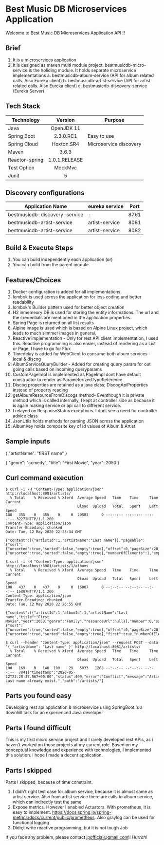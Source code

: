 # Best Music DB Microservices Application

Welcome to Best Music DB Microservices Application API !!


## Brief
1.	It is a microservices application
2.	It is designed as maven multi module project. bestmusicdb-micro-service is the holiding module. It holds separate microservice implementations
	a. bestmusicdb-album-service (API for album related calls. Also Eureka client)
	b. bestmusicdb-artist-service (API for artist related calls. Also Eureka client)
	c. bestmusicdb-discovery-service (Eureka Server)


## Tech Stack

| Technology    | Version       | Purpose                |
| ------------- | :-----------: | ---------------------- |
| Java 		    | OpenJDK 11    |                        |
| Spring Boot   | 2.3.0.RC1     | Easy to use            |
| Spring Cloud  | Hoxton.SR4    | Microservice discovery |
| Maven         | 3.6.3         |                        |
| Reactor-spring| 1.0.1.RELEASE |                        |
| Test Option	| MockMvc		|                        |
| Junit			| 5				|                        |


## Discovery configurations

| Application Name 				| eureka service| Port |
| ----------------------------- | ------------- | ---- |
| bestmusicdb-discovery-service |       -       | 8761 |
| bestmusicdb-artist-service    |artist-service | 8081 |
| bestmusicdb-artist-service    |artist-service | 8082 |


## Build & Execute Steps
1.	You can build independently each application (or)
2.  You can build from the parent module


## Features/Choices
1.	Docker configuration is added for all implementations.
2.	lombok is used across the application for less coding and better readability
3.	lombok's Builder pattern used for better object creation
4.	H2 inmemeory DB is used for storing the entity informations. The url and the credentials are mentioned in the application properties.
5.	Spring Page is returned on all list results
6.	Alpine image is used which is based on Alpine Linux project, which leads to much slimmer images in general.
7.	Reactive implementation - Only for rest API client implementation, I used this. Reactive programming is also easier, instead of rendering as a List or Page, I have to go for Flux
8.	Timedelay is added for WebClient to consume both album services - local & discog
9.	AlbumServiceQueryBuilder - Added for creating query param for out going calls based on incoming queryparams
10.	CustomPageImpl is implemented as PageImpl dont have default constructor to render as ParameterizedTypeReference
11.	Discog properties are retained as a java class; DiscogApiProperties instead of property reading
12.	getAlbumResourceFromDiscogs method- Eventhough it is private method which is called internally, I kept at controller side as because it is again making service or api call to different service.
13.	I relayed on ResponseStatus exceptions. I dont see a need for controller advice class
14.	JsonUtils holds methods for parsing JSON across the application
15.	AlbumKey holds composite key of id values of Album & Artist


## Sample inputs
{
    "artistName": "fIRST name"
}

{
    "genre": "comedy",
    "title": "First Movie",
    "year": 2050
}


## Curl command execution

```
$ curl -i -H "Content-Type: application/json" http://localhost:8081/artists/
  % Total    % Received % Xferd  Average Speed   Time    Time     Time  Current
                                 Dload  Upload   Total   Spent    Left  Speed
100   355    0   355    0     0  29583      0 --:--:-- --:--:-- --:--:-- 32272HTTP/1.1 200
Content-Type: application/json
Transfer-Encoding: chunked
Date: Tue, 12 May 2020 22:23:34 GMT

{"content":[{"artistId":1,"artistName":"Last name"}],"pageable":{"sort":{"unsorted":true,"sorted":false,"empty":true},"offset":0,"pageSize":20,"pageNumber":0,"unpaged":false,"paged":true},"last":true,"totalPages":1,"totalElements":1,"first":true,"size":20,"number":0,"sort":{"unsorted":true,"sorted":false,"empty":true},"numberOfElements":1,"empty":false}
```
```
$ curl -i -H "Content-Type: application/json" http://localhost:8081/artists/1/albums
  % Total    % Received % Xferd  Average Speed   Time    Time     Time  Current
                                 Dload  Upload   Total   Spent    Left  Speed
100   437    0   437    0     0  16807      0 --:--:-- --:--:-- --:--:-- 16807HTTP/1.1 200
Content-Type: application/json
Transfer-Encoding: chunked
Date: Tue, 12 May 2020 22:26:55 GMT

{"content":[{"artistId":1,"albumId":1,"artistName":"Last name","title":"First Movie","year":2050,"genre":"Family","resourceUrl":null}],"number":0,"size":20,"totalElements":1,"pageable":{"sort":{"unsorted":true,"sorted":false,"empty":true},"offset":0,"pageSize":20,"pageNumber":0,"unpaged":false,"paged":true},"last":true,"totalPages":1,"sort":{"unsorted":true,"sorted":false,"empty":true},"first":true,"numberOfElements":1,"empty":false}
```
```
$ curl --header "Content-Type: application/json" --request POST --data '{ "artistName": "Last name" }' http://localhost:8081/artists/
  % Total    % Received % Xferd  Average Speed   Time    Time     Time  Current
                                 Dload  Upload   Total   Spent    Left  Speed
100   169    0   140  100    29   5833   1208 --:--:-- --:--:-- --:--:--  7041{"timestamp":"2020-05-12T22:28:37.567+00:00","status":409,"error":"Conflict","message":"Artist Last name already exist.","path":"/artists/"}
```


## Parts you found easy
Developing rest api application & microservice using SpringBoot is a downhill task for an experienced Java developer


## Parts I found difficult
This is my first micro service project and I rarely developed rest APIs, as i haven't worked on those projects at my current role. Based on my conceptual knowledge and experience with technologies, I implemented this solution. I hope I made a decent application.


## Parts I skipped
Parts I skipped, because of time constraint.
1.	I didn't right test case for album service, because it is almost same as artist service. Also from artist service there are calls to album service, which can indirectly test the same
2.	Expose metrics. However I enabled Actuators. With prometheus, it is easy to implement. https://docs.spring.io/spring-metrics/docs/current/public/prometheus. Also graylog can be used for functional logging
3.	Didn;t write reactive programming, but it is not tough Job


If you face any problem, please contact jpofficial@gmail.com!!
*Hurrah!*
